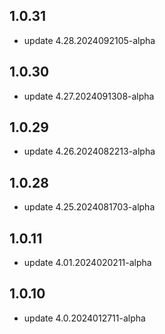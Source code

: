 ## 1.0.31
* update 4.28.2024092105-alpha

## 1.0.30
* update 4.27.2024091308-alpha

## 1.0.29
* update 4.26.2024082213-alpha

## 1.0.28
* update 4.25.2024081703-alpha

## 1.0.11
* update 4.01.2024020211-alpha

## 1.0.10
* update 4.0.2024012711-alpha
